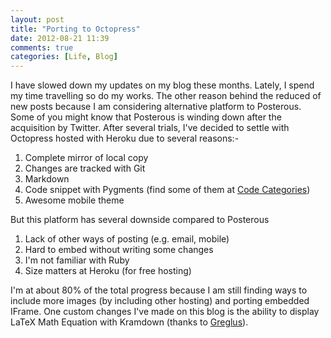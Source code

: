 ```yaml
---
layout: post
title: "Porting to Octopress"
date: 2012-08-21 11:39
comments: true
categories: [Life, Blog]
---
```

I have slowed down my updates on my blog these months. Lately, I spend my time travelling so do my works. The other reason behind the reduced of new posts because I am considering alternative platform to Posterous. Some of you might know that Posterous is winding down after the acquisition by Twitter. After several trials, I've decided to settle with Octopress hosted with Heroku due to several reasons:-

1. Complete mirror of local copy
2. Changes are tracked with Git
3. Markdown
4. Code snippet with Pygments (find some of them at [Code Categories](/blog/categories/code/))
5. Awesome mobile theme

But this platform has several downside compared to Posterous

1. Lack of other ways of posting (e.g. email, mobile)
2. Hard to embed without writing some changes
3. I'm not familiar with Ruby
4. Size matters at Heroku (for free hosting)

I'm at about 80% of the total progress because I am still finding ways to include more images (by including other hosting) and porting embedded IFrame. One custom changes I've made on this blog is the ability to display LaTeX Math Equation with Kramdown (thanks to [Greglus](http://greglus.com/blog/2011/11/29/integrate-MathJax-LaTeX-and-MathML-Markup-in-Octopress/)). 